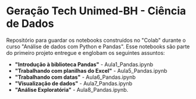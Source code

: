 # Geração Tech Unimed-BH - Ciência de Dados
Repositório para guardar os notebooks construídos no "Colab" durante o curso "Análise de dados com Python e Pandas".
Esse notebooks são parte do primeiro projeto entregue e englobam os seguintes assuntos:
* __"Introdução à biblioteca Pandas"__ - Aula1_Pandas.ipynb
* __"Trabalhando com planilhas do Excel"__ - Aula5_Pandas.ipynb
* __"Trabalhando com datas"__ - Aula6_Pandas.ipynb
* __"Visualização de dados"__ - Aula7_Pandas.ipynb
* __"Análise Exploratória"__ - Aula8_Pandas.ipynb.
